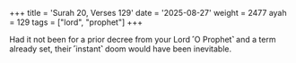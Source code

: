 +++
title = 'Surah 20, Verses 129'
date = '2025-08-27'
weight = 2477
ayah = 129
tags = ["lord", "prophet"]
+++

Had it not been for a prior decree from your Lord ˹O Prophet˺ and a term already set, their ˹instant˺ doom would have been inevitable.